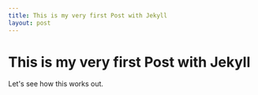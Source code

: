 ```yaml
---
title: This is my very first Post with Jekyll
layout: post
---
```


This is my very first Post with Jekyll
======================================

Let's see how this works out. 
